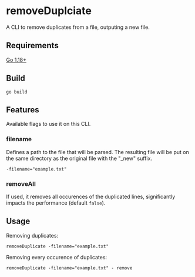 # removeDuplciate

A CLI to remove duplicates from a file, outputing a new file.

## Requirements

[Go 1.18+](https://go.dev/dl/)

## Build

    go build

## Features

Available flags to use it on this CLI.

### filename

Defines a path to the file that will be parsed. The resulting file will be put on the same directory as the original file with the "_new" suffix.

    -filename="example.txt"

### removeAll

If used, it removes all occurences of the duplicated lines, significantly impacts the performance (default `false`).

## Usage

Removing duplicates:

    removeDuplicate -filename="example.txt"

Removing every occurence of duplicates:

    removeDuplicate -filename="example.txt" - remove